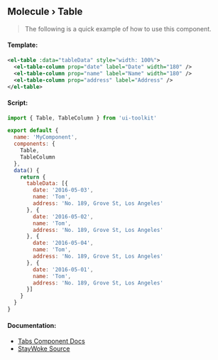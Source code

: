 Molecule › Table
---

> The following is a quick example of how to use this component.


#### Template:

```xml
<el-table :data="tableData" style="width: 100%">
  <el-table-column prop="date" label="Date" width="180" />
  <el-table-column prop="name" label="Name" width="180" />
  <el-table-column prop="address" label="Address" />
</el-table>
```


#### Script:

```js
import { Table, TableColumn } from 'ui-toolkit'

export default {
  name: 'MyComponent',
  components: {
    Table,
    TableColumn
  },
  data() {
    return {
      tableData: [{
        date: '2016-05-03',
        name: 'Tom',
        address: 'No. 189, Grove St, Los Angeles'
      }, {
        date: '2016-05-02',
        name: 'Tom',
        address: 'No. 189, Grove St, Los Angeles'
      }, {
        date: '2016-05-04',
        name: 'Tom',
        address: 'No. 189, Grove St, Los Angeles'
      }, {
        date: '2016-05-01',
        name: 'Tom',
        address: 'No. 189, Grove St, Los Angeles'
      }]
    }
  }
}
```


#### Documentation:

* [Tabs Component Docs](http://element.eleme.io/#/en-US/component/tabs)
* [StayWoke Source](https://github.com/staywoke/ui-toolkit/tree/master/src/components/molecules/tabs)
